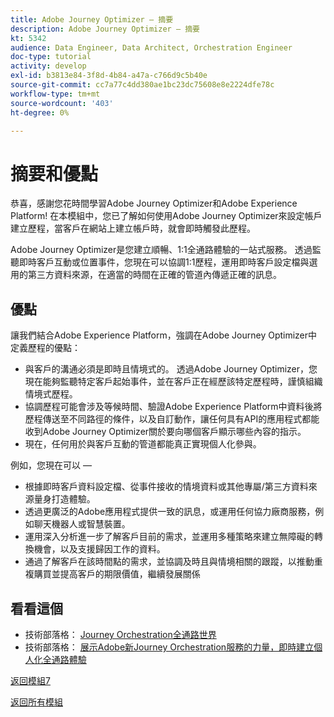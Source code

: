 ```yaml
---
title: Adobe Journey Optimizer — 摘要
description: Adobe Journey Optimizer — 摘要
kt: 5342
audience: Data Engineer, Data Architect, Orchestration Engineer
doc-type: tutorial
activity: develop
exl-id: b3813e84-3f8d-4b84-a47a-c766d9c5b40e
source-git-commit: cc7a77c4dd380ae1bc23dc75608e8e2224dfe78c
workflow-type: tm+mt
source-wordcount: '403'
ht-degree: 0%

---
```


# 摘要和優點

恭喜，感謝您花時間學習Adobe Journey Optimizer和Adobe Experience Platform!
在本模組中，您已了解如何使用Adobe Journey Optimizer來設定帳戶建立歷程，當客戶在網站上建立帳戶時，就會即時觸發此歷程。

Adobe Journey Optimizer是您建立順暢、1:1全通路體驗的一站式服務。 透過監聽即時客戶互動或位置事件，您現在可以協調1:1歷程，運用即時客戶設定檔與選用的第三方資料來源，在適當的時間在正確的管道內傳遞正確的訊息。

## 優點

讓我們結合Adobe Experience Platform，強調在Adobe Journey Optimizer中定義歷程的優點：

- 與客戶的溝通必須是即時且情境式的。 透過Adobe Journey Optimizer，您現在能夠監聽特定客戶起始事件，並在客戶正在經歷該特定歷程時，謹慎組織情境式歷程。
- 協調歷程可能會涉及等候時間、驗證Adobe Experience Platform中資料後將歷程傳送至不同路徑的條件，以及自訂動作，讓任何具有API的應用程式都能收到Adobe Journey Optimizer關於要向哪個客戶顯示哪些內容的指示。
- 現在，任何用於與客戶互動的管道都能真正實現個人化參與。

例如，您現在可以 — 

- 根據即時客戶資料設定檔、從事件接收的情境資料或其他專屬/第三方資料來源量身打造體驗。
- 透過更廣泛的Adobe應用程式提供一致的訊息，或運用任何協力廠商服務，例如聊天機器人或智慧裝置。
- 運用深入分析進一步了解客戶目前的需求，並運用多種策略來建立無障礙的轉換機會，以及支援歸因工作的資料。
- 通過了解客戶在該時間點的需求，並協調及時且與情境相關的跟蹤，以推動重複購買並提高客戶的期限價值，繼續發展關係

## 看看這個

- 技術部落格： [Journey Orchestration全通路世界](https://medium.com/adobetech/journey-orchestration-in-an-omnichannel-world-3a2d32d556d9)
- 技術部落格： [展示Adobe新Journey Orchestration服務的力量，即時建立個人化全通路體驗](https://medium.com/adobetech/demonstrating-the-power-of-adobes-new-journey-orchestration-service-to-build-personalized-aa60d88cd34)

[返回模組7](./journey-orchestration-create-account.md)

[返回所有模組](../../overview.md)
